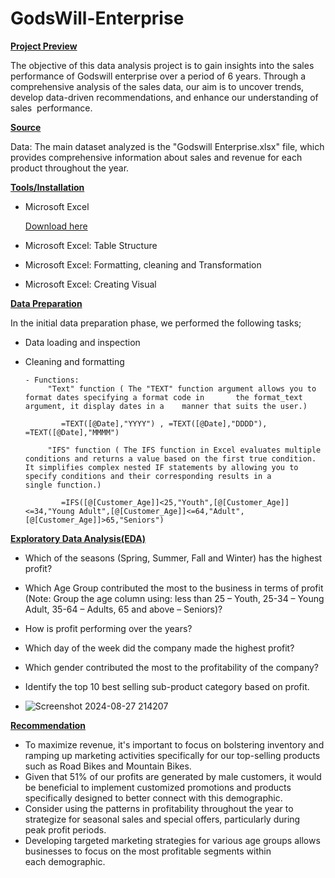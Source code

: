 # GodsWill-Enterprise

**[Project Preview]()**

The objective of this data analysis project is to gain insights into the sales performance of Godswill enterprise over a period of 6 years. Through a comprehensive analysis of the sales data, our aim is to uncover trends, develop data-driven recommendations, and enhance our understanding of sales  performance.

**[Source]()**

Data: The main dataset analyzed is the "Godswill Enterprise.xlsx" file, which provides comprehensive information about sales and revenue for each product throughout the year.

**[Tools/Installation]()**

 - Microsoft Excel

    [Download here](http//MicrosoftExcel.com)
   
 - Microsoft Excel: Table Structure
 - Microsoft Excel: Formatting, cleaning and Transformation
 - Microsoft Excel: Creating Visual

**[Data Preparation]()**

In the initial data preparation phase, we performed the following tasks;

 - Data loading and inspection
 
 - Cleaning and formatting
        
       - Functions: 
            "Text" function ( The "TEXT" function argument allows you to format dates specifying a format code in       the format_text argument, it display dates in a    manner that suits the user.)
   
               =TEXT([@Date],"YYYY") , =TEXT([@Date],"DDDD"), =TEXT([@Date],"MMMM")

            "IFS" function ( The IFS function in Excel evaluates multiple conditions and returns a value based on the first true condition. It simplifies complex nested IF statements by allowing you to specify conditions and their corresponding results in a single function.)

               =IFS([@[Customer_Age]]<25,"Youth",[@[Customer_Age]]<=34,"Young Adult",[@[Customer_Age]]<=64,"Adult",[@[Customer_Age]]>65,"Seniors")

**[Exploratory Data Analysis(EDA)]()**

- Which of the seasons (Spring, Summer, Fall and Winter) has the highest profit?
- Which Age Group contributed the most to the business in terms of profit (Note: Group the age column using: less than 25 – Youth, 25-34 – Young Adult, 35-64 – Adults, 65 
  and above – Seniors)?
- How is profit performing over the years?
- Which day of the week did the company made the highest profit?
- Which gender contributed the most to the profitability of the company?
- Identify the top 10 best selling sub-product category based on profit.

- ![Screenshot 2024-08-27 214207](https://github.com/user-attachments/assets/d7008aaa-8bdc-4790-82c4-25103d5b2943)


**[Recommendation]()**

- To maximize revenue, it's important to focus on bolstering inventory and ramping up marketing activities specifically for our top-selling products such as Road Bikes 
  and Mountain Bikes.
- Given that 51% of our profits are generated by male customers, it would be beneficial to implement customized promotions and products specifically designed to better 
  connect with this demographic.
- Consider using the patterns in profitability throughout the year to strategize for seasonal sales and special offers, particularly during peak profit periods.
- Developing targeted marketing strategies for various age groups allows businesses to focus on the most profitable segments within each demographic.
